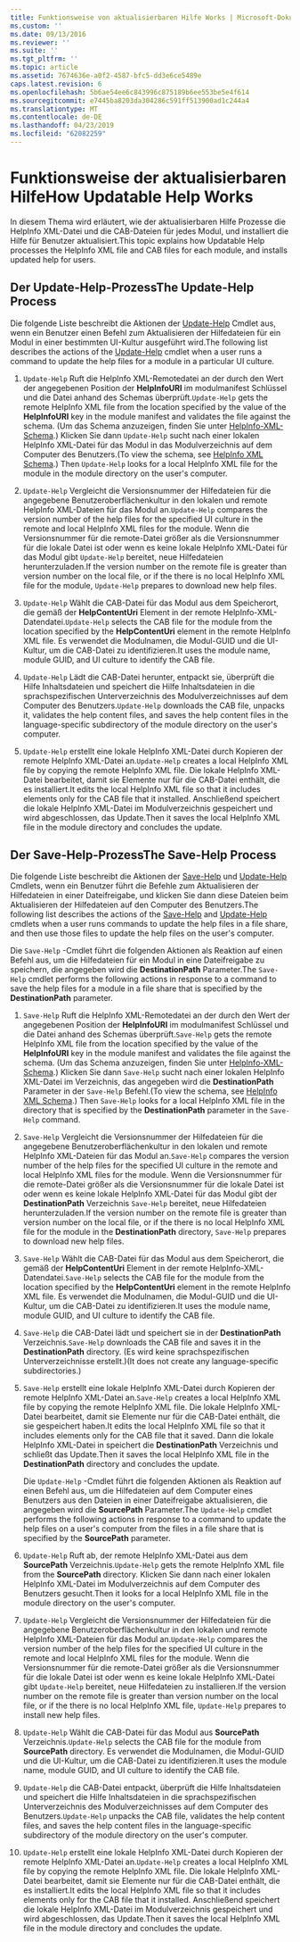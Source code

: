 ```yaml
---
title: Funktionsweise von aktualisierbaren Hilfe Works | Microsoft-Dokumentation
ms.custom: ''
ms.date: 09/13/2016
ms.reviewer: ''
ms.suite: ''
ms.tgt_pltfrm: ''
ms.topic: article
ms.assetid: 7674636e-a0f2-4587-bfc5-dd3e6ce5489e
caps.latest.revision: 6
ms.openlocfilehash: 5b6ae54ee6c843996c875189b6ee553be5e4f614
ms.sourcegitcommit: e7445ba8203da304286c591ff513900ad1c244a4
ms.translationtype: MT
ms.contentlocale: de-DE
ms.lasthandoff: 04/23/2019
ms.locfileid: "62082259"
---
```

# <a name="how-updatable-help-works"></a><span data-ttu-id="53c93-102">Funktionsweise der aktualisierbaren Hilfe</span><span class="sxs-lookup"><span data-stu-id="53c93-102">How Updatable Help Works</span></span>

<span data-ttu-id="53c93-103">In diesem Thema wird erläutert, wie der aktualisierbaren Hilfe Prozesse die HelpInfo XML-Datei und die CAB-Dateien für jedes Modul, und installiert die Hilfe für Benutzer aktualisiert.</span><span class="sxs-lookup"><span data-stu-id="53c93-103">This topic explains how Updatable Help processes the HelpInfo XML file and CAB files for each module, and installs updated help for users.</span></span>

## <a name="the-update-help-process"></a><span data-ttu-id="53c93-104">Der Update-Help-Prozess</span><span class="sxs-lookup"><span data-stu-id="53c93-104">The Update-Help Process</span></span>

<span data-ttu-id="53c93-105">Die folgende Liste beschreibt die Aktionen der [Update-Help](/powershell/module/Microsoft.PowerShell.Core/Update-Help) Cmdlet aus, wenn ein Benutzer einen Befehl zum Aktualisieren der Hilfedateien für ein Modul in einer bestimmten UI-Kultur ausgeführt wird.</span><span class="sxs-lookup"><span data-stu-id="53c93-105">The following list describes the actions of the [Update-Help](/powershell/module/Microsoft.PowerShell.Core/Update-Help) cmdlet when a user runs a command to update the help files for a module in a particular UI culture.</span></span>

1. <span data-ttu-id="53c93-106">`Update-Help` Ruft die HelpInfo XML-Remotedatei an der durch den Wert der angegebenen Position der **HelpInfoURI** im modulmanifest Schlüssel und die Datei anhand des Schemas überprüft.</span><span class="sxs-lookup"><span data-stu-id="53c93-106">`Update-Help` gets the remote HelpInfo XML file from the location specified by the value of the **HelpInfoURI** key in the module manifest and validates the file against the schema.</span></span> <span data-ttu-id="53c93-107">(Um das Schema anzuzeigen, finden Sie unter [HelpInfo-XML-Schema](./helpinfo-xml-schema.md).) Klicken Sie dann `Update-Help` sucht nach einer lokalen HelpInfo XML-Datei für das Modul in das Modulverzeichnis auf dem Computer des Benutzers.</span><span class="sxs-lookup"><span data-stu-id="53c93-107">(To view the schema, see [HelpInfo XML Schema](./helpinfo-xml-schema.md).) Then `Update-Help` looks for a local HelpInfo XML file for the module in the module directory on the user's computer.</span></span>

2. <span data-ttu-id="53c93-108">`Update-Help` Vergleicht die Versionsnummer der Hilfedateien für die angegebene Benutzeroberflächenkultur in den lokalen und remote HelpInfo XML-Dateien für das Modul an.</span><span class="sxs-lookup"><span data-stu-id="53c93-108">`Update-Help` compares the version number of the help files for the specified UI culture in the remote and local HelpInfo XML files for the module.</span></span> <span data-ttu-id="53c93-109">Wenn die Versionsnummer für die remote-Datei größer als die Versionsnummer für die lokale Datei ist oder wenn es keine lokale HelpInfo XML-Datei für das Modul gibt `Update-Help` bereitet, neue Hilfedateien herunterzuladen.</span><span class="sxs-lookup"><span data-stu-id="53c93-109">If the version number on the remote file is greater than version number on the local file, or if the there is no local HelpInfo XML file for the module, `Update-Help` prepares to download new help files.</span></span>

3. <span data-ttu-id="53c93-110">`Update-Help` Wählt die CAB-Datei für das Modul aus dem Speicherort, die gemäß der **HelpContentUri** Element in der remote HelpInfo-XML-Datendatei.</span><span class="sxs-lookup"><span data-stu-id="53c93-110">`Update-Help` selects the CAB file for the module from the location specified by the **HelpContentUri** element in the remote HelpInfo XML file.</span></span> <span data-ttu-id="53c93-111">Es verwendet die Modulnamen, die Modul-GUID und die UI-Kultur, um die CAB-Datei zu identifizieren.</span><span class="sxs-lookup"><span data-stu-id="53c93-111">It uses the module name, module GUID, and UI culture to identify the CAB file.</span></span>

4. <span data-ttu-id="53c93-112">`Update-Help` Lädt die CAB-Datei herunter, entpackt sie, überprüft die Hilfe Inhaltsdateien und speichert die Hilfe Inhaltsdateien in die sprachspezifischen Unterverzeichnis des Modulverzeichnisses auf dem Computer des Benutzers.</span><span class="sxs-lookup"><span data-stu-id="53c93-112">`Update-Help` downloads the CAB file, unpacks it, validates the help content files, and saves the help content files in the language-specific subdirectory of the module directory on the user's computer.</span></span>

5. <span data-ttu-id="53c93-113">`Update-Help` erstellt eine lokale HelpInfo XML-Datei durch Kopieren der remote HelpInfo XML-Datei an.</span><span class="sxs-lookup"><span data-stu-id="53c93-113">`Update-Help` creates a local HelpInfo XML file by copying the remote HelpInfo XML file.</span></span> <span data-ttu-id="53c93-114">Die lokale HelpInfo XML-Datei bearbeitet, damit sie Elemente nur für die CAB-Datei enthält, die es installiert.</span><span class="sxs-lookup"><span data-stu-id="53c93-114">It edits the local HelpInfo XML file so that it includes elements only for the CAB file that it installed.</span></span> <span data-ttu-id="53c93-115">Anschließend speichert die lokale HelpInfo XML-Datei im Modulverzeichnis gespeichert und wird abgeschlossen, das Update.</span><span class="sxs-lookup"><span data-stu-id="53c93-115">Then it saves the local HelpInfo XML file in the module directory and concludes the update.</span></span>

## <a name="the-save-help-process"></a><span data-ttu-id="53c93-116">Der Save-Help-Prozess</span><span class="sxs-lookup"><span data-stu-id="53c93-116">The Save-Help Process</span></span>

<span data-ttu-id="53c93-117">Die folgende Liste beschreibt die Aktionen der [Save-Help](/powershell/module/Microsoft.PowerShell.Core/Save-Help) und [Update-Help](/powershell/module/Microsoft.PowerShell.Core/Update-Help) Cmdlets, wenn ein Benutzer führt die Befehle zum Aktualisieren der Hilfedateien in einer Dateifreigabe, und klicken Sie dann diese Dateien beim Aktualisieren der Hilfedateien auf den Computer des Benutzers.</span><span class="sxs-lookup"><span data-stu-id="53c93-117">The following list describes the actions of the [Save-Help](/powershell/module/Microsoft.PowerShell.Core/Save-Help) and [Update-Help](/powershell/module/Microsoft.PowerShell.Core/Update-Help) cmdlets when a user runs commands to update the help files in a file share, and then use those files to update the help files on the user's computer.</span></span>

<span data-ttu-id="53c93-118">Die `Save-Help` -Cmdlet führt die folgenden Aktionen als Reaktion auf einen Befehl aus, um die Hilfedateien für ein Modul in eine Dateifreigabe zu speichern, die angegeben wird die **DestinationPath** Parameter.</span><span class="sxs-lookup"><span data-stu-id="53c93-118">The `Save-Help` cmdlet performs the following actions in response to a command to save the help files for a module in a file share that is specified by the **DestinationPath** parameter.</span></span>

1. <span data-ttu-id="53c93-119">`Save-Help` Ruft die HelpInfo XML-Remotedatei an der durch den Wert der angegebenen Position der **HelpInfoURI** im modulmanifest Schlüssel und die Datei anhand des Schemas überprüft.</span><span class="sxs-lookup"><span data-stu-id="53c93-119">`Save-Help` gets  the remote HelpInfo XML file from the location specified by the value of the **HelpInfoURI** key in the module manifest and validates the file against the schema.</span></span> <span data-ttu-id="53c93-120">(Um das Schema anzuzeigen, finden Sie unter [HelpInfo-XML-Schema](./helpinfo-xml-schema.md).) Klicken Sie dann `Save-Help` sucht nach einer lokalen HelpInfo XML-Datei im Verzeichnis, das angegeben wird die **DestinationPath** Parameter in der `Save-Help` Befehl.</span><span class="sxs-lookup"><span data-stu-id="53c93-120">(To view the schema, see [HelpInfo XML Schema](./helpinfo-xml-schema.md).) Then `Save-Help` looks for a local HelpInfo XML file in the directory that is specified by the **DestinationPath** parameter in the `Save-Help` command.</span></span>

2. <span data-ttu-id="53c93-121">`Save-Help` Vergleicht die Versionsnummer der Hilfedateien für die angegebene Benutzeroberflächenkultur in den lokalen und remote HelpInfo XML-Dateien für das Modul an.</span><span class="sxs-lookup"><span data-stu-id="53c93-121">`Save-Help` compares the version number of the help files for the specified UI culture in the remote and local HelpInfo XML files for the module.</span></span> <span data-ttu-id="53c93-122">Wenn die Versionsnummer für die remote-Datei größer als die Versionsnummer für die lokale Datei ist oder wenn es keine lokale HelpInfo XML-Datei für das Modul gibt der **DestinationPath** Verzeichnis `Save-Help` bereitet, neue Hilfedateien herunterzuladen.</span><span class="sxs-lookup"><span data-stu-id="53c93-122">If the version number on the remote file is greater than version number on the local file, or if the there is no local HelpInfo XML file for the module in the **DestinationPath** directory, `Save-Help` prepares to download new help files.</span></span>

3. <span data-ttu-id="53c93-123">`Save-Help` Wählt die CAB-Datei für das Modul aus dem Speicherort, die gemäß der **HelpContentUri** Element in der remote HelpInfo-XML-Datendatei.</span><span class="sxs-lookup"><span data-stu-id="53c93-123">`Save-Help` selects the CAB file for the module from the location specified by the **HelpContentUri** element in the remote HelpInfo XML file.</span></span> <span data-ttu-id="53c93-124">Es verwendet die Modulnamen, die Modul-GUID und die UI-Kultur, um die CAB-Datei zu identifizieren.</span><span class="sxs-lookup"><span data-stu-id="53c93-124">It uses the module name, module GUID, and UI culture to identify the CAB file.</span></span>

4. <span data-ttu-id="53c93-125">`Save-Help` die CAB-Datei lädt und speichert sie in der **DestinationPath** Verzeichnis.</span><span class="sxs-lookup"><span data-stu-id="53c93-125">`Save-Help` downloads the CAB file and saves it in the **DestinationPath** directory.</span></span> <span data-ttu-id="53c93-126">(Es wird keine sprachspezifischen Unterverzeichnisse erstellt.)</span><span class="sxs-lookup"><span data-stu-id="53c93-126">(It does not create any language-specific subdirectories.)</span></span>

5. <span data-ttu-id="53c93-127">`Save-Help` erstellt eine lokale HelpInfo XML-Datei durch Kopieren der remote HelpInfo XML-Datei an.</span><span class="sxs-lookup"><span data-stu-id="53c93-127">`Save-Help` creates a local HelpInfo XML file by copying the remote HelpInfo XML file.</span></span> <span data-ttu-id="53c93-128">Die lokale HelpInfo XML-Datei bearbeitet, damit sie Elemente nur für die CAB-Datei enthält, die sie gespeichert haben.</span><span class="sxs-lookup"><span data-stu-id="53c93-128">It edits the local HelpInfo XML file so that it includes elements only for the CAB file that it saved.</span></span> <span data-ttu-id="53c93-129">Dann die lokale HelpInfo XML-Datei in speichert die **DestinationPath** Verzeichnis und schließt das Update.</span><span class="sxs-lookup"><span data-stu-id="53c93-129">Then it saves the local HelpInfo XML file in the  **DestinationPath** directory and concludes the update.</span></span>

   <span data-ttu-id="53c93-130">Die `Update-Help` -Cmdlet führt die folgenden Aktionen als Reaktion auf einen Befehl aus, um die Hilfedateien auf dem Computer eines Benutzers aus den Dateien in einer Dateifreigabe aktualisieren, die angegeben wird die **SourcePath** Parameter.</span><span class="sxs-lookup"><span data-stu-id="53c93-130">The `Update-Help` cmdlet performs the following actions in response to a command to update the help files on a user's computer from the files in a file share that is specified by the **SourcePath** parameter.</span></span>

1. <span data-ttu-id="53c93-131">`Update-Help` Ruft ab, der remote HelpInfo XML-Datei aus dem **SourcePath** Verzeichnis.</span><span class="sxs-lookup"><span data-stu-id="53c93-131">`Update-Help` gets the remote HelpInfo XML file from the **SourcePath** directory.</span></span> <span data-ttu-id="53c93-132">Klicken Sie dann nach einer lokalen HelpInfo XML-Datei im Modulverzeichnis auf dem Computer des Benutzers gesucht.</span><span class="sxs-lookup"><span data-stu-id="53c93-132">Then it looks for a local HelpInfo XML file in the module directory on the user's computer.</span></span>

2. <span data-ttu-id="53c93-133">`Update-Help` Vergleicht die Versionsnummer der Hilfedateien für die angegebene Benutzeroberflächenkultur in den lokalen und remote HelpInfo XML-Dateien für das Modul an.</span><span class="sxs-lookup"><span data-stu-id="53c93-133">`Update-Help` compares the version number of the help files for the specified UI culture in the remote and local HelpInfo XML files for the module.</span></span> <span data-ttu-id="53c93-134">Wenn die Versionsnummer für die remote-Datei größer als die Versionsnummer für die lokale Datei ist oder wenn es keine lokale HelpInfo XML-Datei gibt `Update-Help` bereitet, neue Hilfedateien zu installieren.</span><span class="sxs-lookup"><span data-stu-id="53c93-134">If the version number on the remote file is greater than version number on the local file, or if the there is no local HelpInfo XML file, `Update-Help` prepares to install new help files.</span></span>

3. <span data-ttu-id="53c93-135">`Update-Help` Wählt die CAB-Datei für das Modul aus **SourcePath** Verzeichnis.</span><span class="sxs-lookup"><span data-stu-id="53c93-135">`Update-Help` selects the CAB file for the module from **SourcePath** directory.</span></span> <span data-ttu-id="53c93-136">Es verwendet die Modulnamen, die Modul-GUID und die UI-Kultur, um die CAB-Datei zu identifizieren.</span><span class="sxs-lookup"><span data-stu-id="53c93-136">It uses the module name, module GUID, and UI culture to identify the CAB file.</span></span>

4. <span data-ttu-id="53c93-137">`Update-Help` die CAB-Datei entpackt, überprüft die Hilfe Inhaltsdateien und speichert die Hilfe Inhaltsdateien in die sprachspezifischen Unterverzeichnis des Modulverzeichnisses auf dem Computer des Benutzers.</span><span class="sxs-lookup"><span data-stu-id="53c93-137">`Update-Help` unpacks the CAB file, validates the help content files, and saves the help content files in the language-specific subdirectory of the module directory on the user's computer.</span></span>

5. <span data-ttu-id="53c93-138">`Update-Help` erstellt eine lokale HelpInfo XML-Datei durch Kopieren der remote HelpInfo XML-Datei an.</span><span class="sxs-lookup"><span data-stu-id="53c93-138">`Update-Help` creates a local HelpInfo XML file by copying the remote HelpInfo XML file.</span></span> <span data-ttu-id="53c93-139">Die lokale HelpInfo XML-Datei bearbeitet, damit sie Elemente nur für die CAB-Datei enthält, die es installiert.</span><span class="sxs-lookup"><span data-stu-id="53c93-139">It edits the local HelpInfo XML file so that it includes elements only for the CAB file that it installed.</span></span> <span data-ttu-id="53c93-140">Anschließend speichert die lokale HelpInfo XML-Datei im Modulverzeichnis gespeichert und wird abgeschlossen, das Update.</span><span class="sxs-lookup"><span data-stu-id="53c93-140">Then it saves the local HelpInfo XML file in the module directory and concludes the update.</span></span>